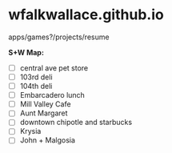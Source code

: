 wfalkwallace.github.io
======================
 
apps/games?/projects/resume


**S+W Map:**
- [ ] central ave pet store
- [ ] 103rd deli 
- [ ] 104th deli
- [ ] Embarcadero lunch
- [ ] Mill Valley Cafe
- [ ] Aunt Margaret
- [ ] downtown chipotle and starbucks
- [ ] Krysia
- [ ] John + Malgosia
